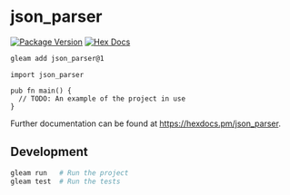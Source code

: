 # json_parser

[![Package Version](https://img.shields.io/hexpm/v/json_parser)](https://hex.pm/packages/json_parser)
[![Hex Docs](https://img.shields.io/badge/hex-docs-ffaff3)](https://hexdocs.pm/json_parser/)

```sh
gleam add json_parser@1
```
```gleam
import json_parser

pub fn main() {
  // TODO: An example of the project in use
}
```

Further documentation can be found at <https://hexdocs.pm/json_parser>.

## Development

```sh
gleam run   # Run the project
gleam test  # Run the tests
```
